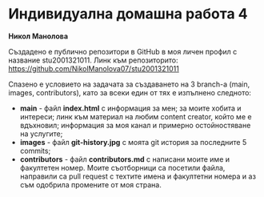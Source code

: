 # Индивидуална домашна работа 4
**Никол Манолова**

Създадено е публично репозитори в GitHub в моя личен профил с название stu2001321011.
Линк към репозиторито: https://github.com/NikolManolova07/stu2001321011

 Спазено е условието на задачата за създаването на 3 branch-а (main, images, contributors), като за всеки един от тях е изпълнено следното:
 - **main** - файл **index.html** с информация за мен; за моите хобита и интереси; линк към материал на любим content creator, който ме е вдъхновил;
   информация за моя канал и примерно остойностяване на услугите;
- **images** - файл **git-history.jpg** с моята git история за последните 5 commits;
- **contributors** - файл **contributors.md** с написани моите име и факултетен номер. Моите съотборници са посетили файла, направили са pull request с техтите имена и факултетни номера
  и аз съм одобрила промените от моя страна.
